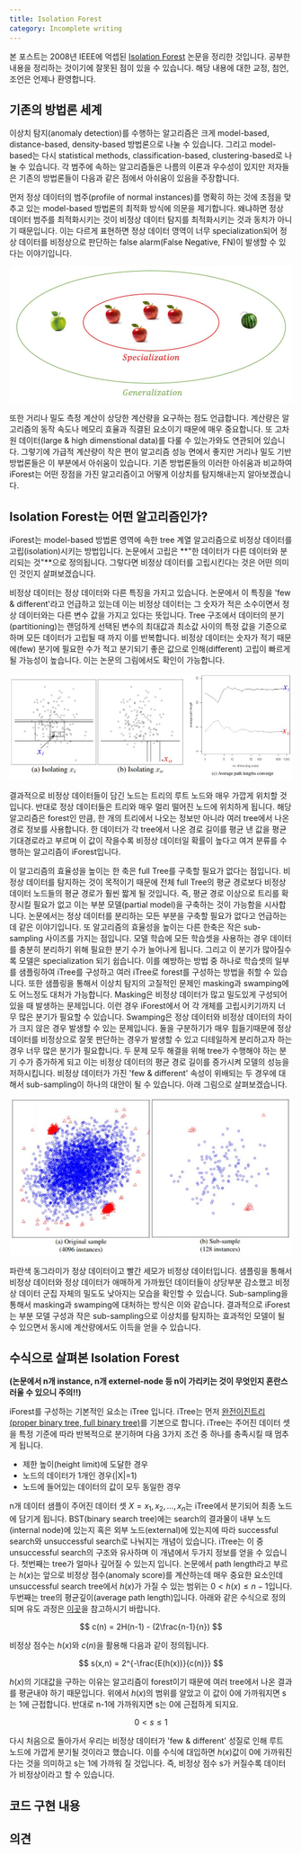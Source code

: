 ```yaml
---
title: Isolation Forest
category: Incomplete writing
---
```


본 포스트는 2008년 IEEE에 억셉된 [Isolation Forest](https://cs.nju.edu.cn/zhouzh/zhouzh.files/publication/icdm08b.pdf?q=isolation-forest) 논문을 정리한 것입니다.
공부한 내용을 정리하는 것이기에 잘못된 점이 있을 수 있습니다.
해당 내용에 대한 교정, 첨언, 조언은 언제나 환영합니다.

## 기존의 방법론 세계

이상치 탐지(anomaly detection)를 수행하는 알고리즘은 크게 model-based, distance-based, density-based 방법론으로 나눌 수 있습니다.
그리고 model-based는 다시 statistical methods, classification-based, clustering-based로 나눌 수 있습니다.
각 범주에 속하는 알고리즘들은 나름의 이론과 우수성이 있지만 저자들은 기존의 방법론들이 다음과 같은 점에서 아쉬움이 있음을 주장합니다.

먼저 정상 데이터의 범주(profile of normal instances)를 명확히 하는 것에 초점을 맞추고 있는 model-based 방법론의 최적화 방식에 의문을 제기합니다.
왜냐하면 정상 데이터 범주를 최적화시키는 것이 비정상 데이터 탐지를 최적화시키는 것과 동치가 아니기 때문입니다.
이는 다르게 표현하면 정상 데이터 영역이 너무 specialization되어 정상 데이터를 비정상으로 판단하는 false alarm(False Negative, FN)이 발생할 수 있다는 이야기입니다.

![](/public/img/isolation_forest_figure1.JPG "Figure1 of isolation forest")

또한 거리나 밀도 측정 계산이 상당한 계산량을 요구하는 점도 언급합니다.
계산량은 알고리즘의 동작 속도나 메모리 효율과 직결된 요소이기 때문에 매우 중요합니다.
또 고차원 데이터(large & high dimenstional data)를 다룰 수 있는가와도 연관되어 있습니다.
그렇기에 가급적 계산량이 작은 편이 알고리즘 성능 면에서 좋지만 거리나 밀도 기반 방법론들은 이 부분에서 아쉬움이 있습니다.
기존 방법론들의 이러한 아쉬움과 비교하여 iForest는 어떤 장점을 가진 알고리즘이고 어떻게 이상치를 탐지해내는지 알아보겠습니다.

## Isolation Forest는 어떤 알고리즘인가?

iForest는 model-based 방법론 영역에 속한 tree 계열 알고리즘으로 비정상 데이터를 고립(isolation)시키는 방법입니다.
논문에서 고립은 **"한 데이터가 다른 데이터와 분리되는 것"**으로 정의됩니다.
그렇다면 비정상 데이터를 고립시킨다는 것은 어떤 의미인 것인지 살펴보겠습니다.

비정상 데이터는 정상 데이터와 다른 특징을 가지고 있습니다.
논문에서 이 특징을 'few & different'라고 언급하고 있는데 이는 비정상 데이터는 그 숫자가 적은 소수이면서 정상 데이터와는 다른 변수 값을 가지고 있다는 뜻입니다.
Tree 구조에서 데이터의 분기(partitioning)는 랜덤하게 선택된 변수의 최대값과 최소값 사이의 특정 값을 기준으로 하며 모든 데이터가 고립될 때 까지 이를 반복합니다.
비정상 데이터는 숫자가 적기 때문에(few) 분기에 필요한 수가 적고 분기되기 좋은 값으로 인해(different) 고립이 빠르게 될 가능성이 높습니다.
이는 논문의 그림에서도 확인이 가능합니다.

![](/public/img/isolation_forest_figure2.JPG "Figure2 of isolation forest")

결과적으로 비정상 데이터들이 담긴 노드는 트리의 루트 노드와 매우 가깝게 위치할 것입니다.
반대로 정상 데이터들은 트리와 매우 멀리 떨어진 노드에 위치하게 됩니다.
해당 알고리즘은 forest인 만큼, 한 개의 트리에서 나오는 정보만 아니라 여러 tree에서 나온 경로 정보를 사용합니다.
한 데이터가 각 tree에서 나온 경로 길이를 평균 낸 값을 평균 기대경로라고 부르며 이 값이 작을수록 비정상 데이터일 확률이 높다고 여겨 분류를 수행하는 알고리즘이 iForest입니다.

이 알고리즘의 효율성을 높이는 한 축은 full Tree를 구축할 필요가 없다는 점입니다.
비정상 데이터를 탐지하는 것이 목적이기 때문에 전체 full Tree의 평균 경로보다 비정상 데이터 노드들의 평균 경로가 훨씬 짧게 될 것입니다.
즉, 평균 경로 이상으로 트리를 확장시킬 필요가 없고 이는 부분 모델(partial model)을 구축하는 것이 가능함을 시사합니다.
논문에서는 정상 데이터를 분리하는 모든 부분을 구축할 필요가 없다고 언급하는데 같은 이야기입니다.
또 알고리즘의 효율성을 높이는 다른 한축은 작은 sub-sampling 사이즈를 가지는 점입니다.
모델 학습에 모든 학습셋을 사용하는 경우 데이터를 충분히 분리하기 위해 필요한 분기 수가 늘어나게 됩니다.
그리고 이 분기가 많아질수록 모델은 specialization 되기 쉽습니다.
이를 예방하는 방법 중 하나로 학습셋의 일부를 샘플링하여 iTree를 구성하고 여러 iTree로 forest를 구성하는 방법을 취할 수 있습니다.
또한 샘플링을 통해서 이상치 탐지의 고질적인 문제인 masking과 swamping에도 어느정도 대처가 가능합니다.
Masking은 비정상 데이터가 많고 밀도있게 구성되어 있을 때 발생하는 문제입니다.
이런 경우 iForest에서 어 각 개체를 고립시키기까지 너무 많은 분기가 필요할 수 있습니다.
Swamping은 정상 데이터와 비정상 데이터의 차이가 크지 않은 경우 발생할 수 있는 문제입니다.
둘을 구분하기가 매우 힘들기때문에 정상 데이터를 비정상으로 잘못 판단하는 경우가 발생할 수 있고 디테일하게 분리하고자 하는 경우 너무 많은 분기가 필요합니다.
두 문제 모두 해결을 위해 tree가 수행해야 하는 분기 수가 증가하게 되고 이는 비정상 데이터의 평균 경로 길이를 증가시켜 모델의 성능을 저하시킵니다.
비정상 데이터가 가진 'few & different' 속성이 위배되는 두 경우에 대해서 sub-sampling이 하나의 대안이 될 수 있습니다.
아래 그림으로 살펴보겠습니다.

![](/public/img/isolation_forest_figure3.JPG "Figure3 of isolation forest")

파란색 동그라미가 정상 데이터이고 빨간 세모가 비정상 데이터입니다.
샘플링을 통해서 비정상 데이터와 정상 데이터가 애매하게 가까웠던 데이터들이 상당부분 감소했고 비정상 데이터 군집 자체의 밀도도 낮아지는 모습을 확인할 수 있습니다.
Sub-sampling을 통해서 masking과 swamping에 대처하는 방식은 이와 같습니다.
결과적으로 iForest는 부분 모델 구성과 작은 sub-sampling으로 이상치를 탐지하는 효과적인 모델이 될 수 있으면서 동시에 계산량에서도 이득을 얻을 수 있습니다.

## 수식으로 살펴본 Isolation Forest

**(논문에서 n개 instance, n개 externel-node 등 n이 가리키는 것이 무엇인지 혼란스러울 수 있으니 주의!!)**

iForest를 구성하는 기본적인 요소는 iTree 입니다.
iTree는 먼저 [완전이진트리(proper binary tree, full binary tree)](https://www.quora.com/What-is-a-proper-binary-tree)를 기본으로 합니다.
iTree는 주어진 데이터 셋을 특정 기준에 따라 반복적으로 분기하며 다음 3가지 조건 중 하나를 충족시킬 때 멈추게 됩니다.

- 제한 높이(height limit)에 도달한 경우
- 노드의 데이터가 1개인 경우(\|X\|=1)
- 노드에 들어있는 데이터의 값이 모두 동일한 경우

n개 데이터 샘플이 주어진 데이터 셋 $X={x_1, x_2, ..., x_n}$는 iTree에서 분기되어 최종 노드에 담기게 됩니다.
BST(binary search tree)에는 search의 결과물이 내부 노드(internal node)에 있는지 혹은 외부 노드(external)에 있는지에 따라 successful search와 unsuccessful search로 나눠지는 개념이 있습니다.
iTree는 이 중 unsuccessful search의 구조와 유사하며 이 개념에서 두가지 정보를 얻을 수 있습니다.
첫번째는 tree가 얼마나 깊어질 수 있는지 입니다.
논문에서 path length라고 부르는 $h(x)$는 앞으로 비정상 점수(anomaly score)를 계산하는데 매우 중요한 요소인데 unsuccessful search tree에서 $h(x)$가 가질 수 있는 범위는 $0 < h(x) \leq n-1$입니다.
두번째는 tree의 평균깊이(average path length)입니다.
아래와 같은 수식으로 정의되며 유도 과정은 [이곳](https://book.huihoo.com/data-structures-and-algorithms-with-object-oriented-design-patterns-in-c++/html/page309.html)을 참고하시기 바랍니다.

$$ c(n) = 2H(n-1) - (2\frac{n-1}{n}) $$

비정상 점수는 $h(x)$와 $c(n)$을 활용해 다음과 같이 정의됩니다.

$$ s(x,n) = 2^{-\frac{E(h(x))}{c(n)}} $$

$h(x)$의 기대값을 구하는 이유는 알고리즘이 forest이기 때문에 여러 tree에서 나온 결과를 평균내야 하기 때문입니다.
위에서 $h(x)$의 범위를 알았고 이 값이 0에 가까워지면 s는 1에 근접합니다.
반대로 n-1에 가까워지면 s는 0에 근접하게 되지요.

$$ 0 < s \leq 1 $$

다시 처음으로 돌아가서 우리는 비정상 데이터가 'few & different' 성질로 인해 루트 노드에 가깝게 분기될 것이라고 했습니다.
이를 수식에 대입하면 $h(x)$값이 0에 가까워진다는 것을 의미하고 s는 1에 가까워 질 것입니다.
즉, 비정상 점수 s가 커질수록 데이터가 비정상이라고 할 수 있습니다.

## 코드 구현 내용

## 의견

